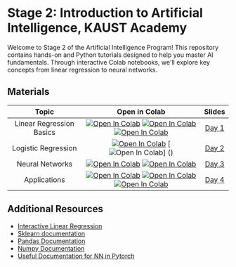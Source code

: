 # Stage 2: Introduction to Artificial Intelligence, KAUST Academy


Welcome to Stage 2 of the Artificial Intelligence Program! This repository contains hands-on and Python tutorials designed to help you master AI fundamentals. Through interactive Colab notebooks, we'll explore key concepts from linear regression to neural networks. 

## Materials

| Topic | Open in Colab | Slides |
|:-----:|:------------:|:---------:|
| Linear Regression Basics | [![Open In Colab](https://colab.research.google.com/assets/colab-badge.svg)]()  [![Open In Colab](https://colab.research.google.com/assets/colab-badge.svg)]() [![Open In Colab](https://colab.research.google.com/assets/colab-badge.svg)]() |  [Day 1](./day_1/Day_1.pptx) |
| Logistic Regression | [![Open In Colab](https://colab.research.google.com/assets/colab-badge.svg)]() [![Open In Colab](https://colab.research.google.com/assets/colab-badge.svg)] () | [Day 2](./day_2/Day_2.pptx) |
| Neural Networks | [![Open In Colab](https://colab.research.google.com/assets/colab-badge.svg)](https://colab.research.google.com/drive/1s6QcZ1iglAvuQqWvV3P0JAkNfJftWNzq?usp=sharing)  [![Open In Colab](https://colab.research.google.com/assets/colab-badge.svg)]() | [Day 3](./day_3/Day_3.pptx) |
| Applications | [![Open In Colab](https://colab.research.google.com/assets/colab-badge.svg)]()  [![Open In Colab](https://colab.research.google.com/assets/colab-badge.svg)]()  [![Open In Colab](https://colab.research.google.com/assets/colab-badge.svg)]() | [Day 4](./day_4/Day_4.pptx) |

## Additional Resources

- [Interactive Linear Regression](https://observablehq.com/@yizhe-ang/interactive-visualization-of-linear-regression) 
- [Sklearn documentation](https://scikit-learn.org/1.5/modules/generated/sklearn.linear_model.LogisticRegression.html) 
- [Pandas Documentation](https://pandas.pydata.org/docs/user_guide/10min.html) 
- [Numpy Documentation](https://numpy.org/doc/2.0/) 
- [Useful Documentation for NN in Pytorch](https://pytorch.org/tutorials/beginner/basics/buildmodel_tutorial.html)


